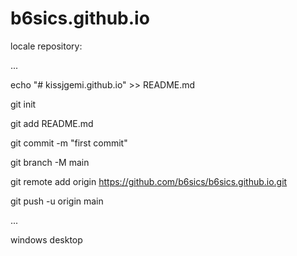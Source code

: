 # b6sics.github.io

locale repository:

...

echo "# kissjgemi.github.io" >> README.md

git init

git add README.md

git commit -m "first commit"

git branch -M main

git remote add origin https://github.com/b6sics/b6sics.github.io.git

git push -u origin main

...

windows desktop

